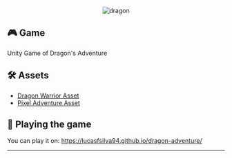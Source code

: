 <p align="center">
    <img alt="dragon" src="https://user-images.githubusercontent.com/22107794/224592998-d76532de-6123-4708-9194-1d6174542c8f.png" />
</p>

## 🎮 Game

Unity Game of Dragon's Adventure

## 🛠 Assets
- [Dragon Warrior Asset](https://assetstore.unity.com/packages/2d/characters/dragon-warrior-free-93896)
- [Pixel Adventure Asset](https://assetstore.unity.com/packages/2d/characters/pixel-adventure-1-155360)

## 🚀 Playing the game

You can play it on: https://lucasfsilva94.github.io/dragon-adventure/

---

